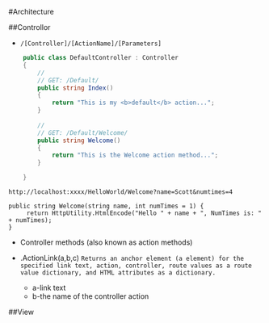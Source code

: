 
#Architecture

##Controllor
+ `/[Controller]/[ActionName]/[Parameters]`

```cs
    public class DefaultController : Controller
    {
        //
        // GET: /Default/
        public string Index()
        {
            return "This is my <b>default</b> action...";
        }
        
        //
        // GET: /Default/Welcome/
        public string Welcome()
        {
            return "This is the Welcome action method...";
        }

    }
```

`http://localhost:xxxx/HelloWorld/Welcome?name=Scott&numtimes=4`
```
public string Welcome(string name, int numTimes = 1) {
     return HttpUtility.HtmlEncode("Hello " + name + ", NumTimes is: " + numTimes);
}
```

+ Controller methods (also known as action methods)

+ .ActionLink(a,b,c)
`Returns an anchor element (a element) for the specified link text, action, controller, route values as a route value dictionary, and HTML attributes as a dictionary.`
  * a-link text
  * b-the name of the controller action


##View
